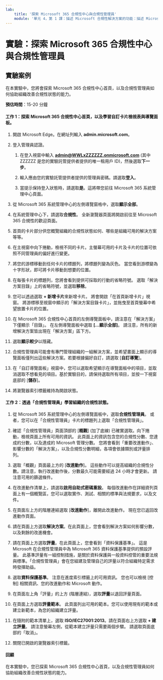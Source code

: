```yaml
---
lab:
    title: '探索 Microsoft 365 合規性中心與合規性管理員'
    module: '單元 4，第 1 課：描述 Microsoft 合規性解決方案的功能：描述 Microsoft 中的合規性管理功能'
---
```



# 實驗：探索 Microsoft 365 合規性中心與合規性管理員

## 實驗案例
在本實驗中，您將會探索 Microsoft 365 合規性中心首頁，以及合規性管理員如何協助組織改善合規性狀態的能力。


**預估時間**：15-20 分鐘

#### 工作 1：探索 Microsoft 365 合規性中心首頁，以及學習自訂卡片檢視表與導覽面板。

1.	開啟 Microsoft Edge。在網址列輸入 **admin.microsoft.com**。

1. 登入管理員認證。
    1. 在登入視窗中輸入 **admin@WWLxZZZZZZ.onmicrosoft.com** (其中 ZZZZZZ 是您的實驗託管提供者提供的唯一租用戶 ID)，然後選取**下一步**。
    
    1. 輸入應由您的實驗託管提供者提供的管理員密碼。請選取**登入**。
    1. 當提示保持登入狀態時，請選取**是**。這將帶您前往 Microsoft 365 系統管理中心頁面。

1. 從 Microsoft 365 系統管理中心的左側導覽窗格中，選取**顯示全部**。

1. 在系統管理中心下，請選取**合規性**。  全新瀏覽器頁面將開啟前往至 Microsoft 365 合規性的歡迎頁面。  
1. 首頁的卡片部分供您概覽組織的合規性狀態如何、哪些是組織可用的解決方案等等。
1. 在主視窗中向下捲動，檢視不同的卡片。主螢幕可用的卡片及卡片的位置可依照不同管理員的偏好進行變更。  
1. 將您的游標移動到任何卡片的標題列，將標題列變為灰色。  當您看到游標變為十字形狀，即可將卡片移動到想要的位置。
1. 在每張卡片的標題列，您將會看到提供可採取的行動的省略符號。  選取「解決方案目錄」上的省略符號，並選取**移除**。
1. 您可以透過選取 **+ 新增卡片**來新增卡片。  將會開啟「在首頁新增卡片」視窗。  將游標移至視窗中顯示的「解決方案目錄卡片」，並拖曳至首頁螢幕中希望放置卡片的位置。
1. 在 Microsoft 365 合規性中心首頁的左側導覽面板中，請注意在「解決方案」下僅顯示「目錄」。  在左側導覽面板中選取 **[...顯示全部]**。  請注意，所有的新增解決方案皆出現在「解決方案」區下方。  
1. 選取**顯示較少**以隱藏。
1. 合規性管理員可能會有專門管理組織的一組解決方案，並希望畫面上顯示的導覽面板僅列出這些解決方案。若要根據偏好自訂，請選取 [**自訂導覽**]。  
1. 在「自訂導覽面板」視窗中，您可以選取希望顯示在導覽面板中的項目，並取消選取不想看見的項目。基於實驗目的，請保持選取所有項目，並按一下視窗底部的 [**儲存**]。  
1. 將瀏覽器索引標籤維持為開啟狀態。

#### 工作 2：透過「合規性管理員」學習組織的合規性狀態。

1. 從 Microsoft 365 系統管理中心的左側導覽面板中，選取**合規性管理員**。  或者，您可以在「合規性管理員」卡片的標題列上選取「合規性管理員」。

1. 確認「合規性管理員」頁面頂部的 [**概觀**] (加了底線) 已確實選取。向下捲動，檢視頁面上所有可用的資訊。  此頁面上的資訊包含您的合規性分數、您達成的分數，以及達成的 Microsoft 管理分數。   您將會看到「重要改進動作」、影響分數的「解決方案」，以及合規性分數明細，各項會依據類別或評量排列。

1. 選取「概觀」頁面最上方的 [**改進動作**]。  這些動作可以提高組織的合規性分數。請注意，執行改進動作後，分數最久可能需要經過 24 小時才會更新。  請注意可用的篩選條件。

1. 在改進動作清單上，請選取**啟用自助式密碼重設**。  每個改進動作在詳細資列頁面上有一個概覽區，您可以選取實作、測試、相關的標準與法規要求，以及文件。

1. 在頁面左上方的階層連結選取 [**改進動作**]，離開此改進動作。  現在您已返回改進動作頁面。

1. 請在頁面上方選取**解決方案**。在此頁面上，您會看到解決方案如何影響分數，以及剩餘的改進機會。

1. 請在頁面上方選取**評量**。在此頁面上，您會看到「資料保護基準」。  這是 Microsoft 在合規性管理員中為 Microsoft 365 資料保護基準提供的預設評量。  此基準評量有一組控制措施，是關於資料保護與一般資料控管的重要法規與標準。「合規性管理員」會在您組建及管理自己的評量以符合組織特定需求時發揮助益。

1. 選取**資料保護基準**。  注意在進度索引標籤上的可用資訊。  您也可以檢視 [控制] 相關資訊、您的改進動作和 Microsoft 動作。  

1. 在頁面左上角「評量」的上方 (階層連結)，選取**評量**以退回評量頁面。  

1. 在頁面上方選取**評量範本**。  此頁面列出可用的範本。您可以使用現有的範本或建立新範本，為您的組織建立評量。
 
1. 在隨附的範本清單上，選取 **ISO/IEC27001:2013**。請在頁面右上方選取 **+ 建立評量**。  請注意螢幕左側，從範本建立評量只需要兩個步驟。  請選取頁面底部的「取消」。

1. 關閉已開啟的瀏覽器索引標籤。


#### 回顧
在本實驗中，您已探索 Microsoft 365 合規性中心首頁，以及合規性管理員如何協助組織改善合規性狀態的能力。
